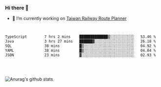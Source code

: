 ### Hi there 👋

- 🔭 I’m currently working on [Taiwan Railway Route Planner](https://github.com/Taiwan-Railway-Route-Planner)

<br/>

<!--START_SECTION:waka-->

```txt
TypeScript        7 hrs 2 mins    █████████████▒░░░░░░░░░░░   53.46 %
Java              3 hrs 27 mins   ██████▓░░░░░░░░░░░░░░░░░░   26.18 %
SQL               38 mins         █▒░░░░░░░░░░░░░░░░░░░░░░░   04.92 %
YAML              38 mins         █▒░░░░░░░░░░░░░░░░░░░░░░░   04.84 %
JSON              23 mins         ▓░░░░░░░░░░░░░░░░░░░░░░░░   02.93 %
```

<!--END_SECTION:waka-->

<br/>
<br/>

![Anurag's github stats](https://github-readme-stats.vercel.app/api?username=DepickereSven&show_icons=true&theme=tokyonight)



<!--
**DepickereSven/DepickereSven** is a ✨ _special_ ✨ repository because its `README.md` (this file) appears on your GitHub profile.

Here are some ideas to get you started:

- 🔭 I’m currently working on ...
- 🌱 I’m currently learning ...
- 👯 I’m looking to collaborate on ...
- 🤔 I’m looking for help with ...
- 💬 Ask me about ...
- 📫 How to reach me: ...
- 😄 Pronouns: ...
- ⚡ Fun fact: ...
-->
